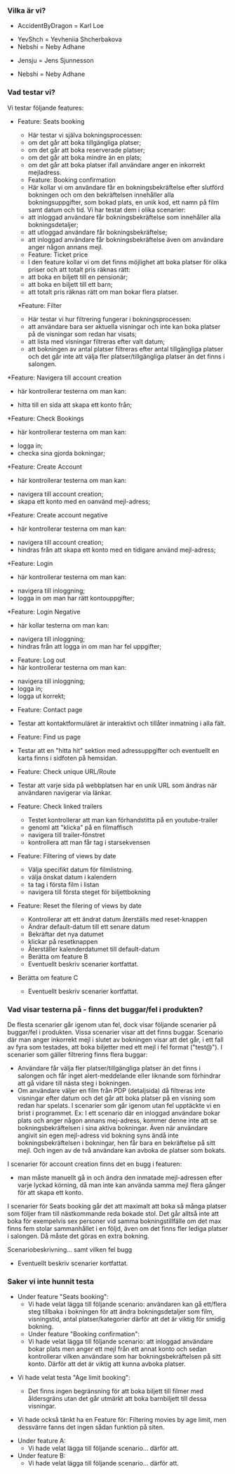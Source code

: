 ### Vilka är vi?
* AccidentByDragon = Karl Loe
- YevShch = Yevheniia Shcherbakova
- Nebshi = Neby Adhane
+ Jensju = Jens Sjunnesson

- Nebshi = Neby Adhane
### Vad testar vi?
Vi testar följande features:
* Feature: Seats booking
  *  Här testar vi själva bokningsprocessen:
  - om det går att boka tillgängliga platser;
  - om det går att boka reserverade platser;
  - om det går att boka mindre än en plats;
  - om det går att boka platser ifall användare anger en inkorrekt mejladress.

  * Feature: Booking confirmation
  * Här kollar vi om användare får en bokningsbekräftelse efter slutförd bokningen och om den bekräftelsen innehåller alla bokningsuppgifter, som bokad plats, en unik kod, ett namn på film samt datum och tid. Vi har testat dem i olika scenarier:
  - att inloggad användare får bokningsbekräftelse som innehåller alla bokningsdetaljer; 
  - att utloggad användare får bokningsbekräftelse; 
  - att inloggad användare får bokningsbekräftelse även om användare anger någon annans mejl.

  * Feature: Ticket price
  * I den feature kollar vi om det finns möjlighet att boka platser för olika priser och att totalt pris räknas rätt:
  - att boka en biljett till en pensionär;
  - att boka en biljett till ett barn;
  - att totalt pris räknas rätt om man bokar flera platser.

  *Feature: Filter
  * Här testar vi hur filtrering fungerar i bokningsprocessen:
  - att användare bara ser aktuella visningar och inte kan boka platser på de visningar som redan har visats;
  - att lista med visningar filtreras efter valt datum; 
  - att bokningen av antal platser filtreras efter antal tillgängliga platser och det går inte att välja fler platser/tillgängliga platser än det finns i salongen.

 *Feature: Navigera till account creation
 * här kontrollerar testerna om man kan:
  - hitta till en sida att skapa ett konto från;
   
 *Feature: Check Bookings
 * här kontrollerar testerna om man kan:
  - logga in;
  - checka sina gjorda bokningar;
   
  *Feature: Create Account
 * här kontrollerar testerna om man kan:
  - navigera till account creation;
  - skapa ett konto med en oanvänd mejl-adress;
   
*Feature: Create account negative
 * här kontrollerar testerna om man kan:
  - navigera till account creation;
  - hindras från att skapa ett konto med en tidigare använd mejl-adress;

*Feature: Login
 * här kontrollerar testerna om man kan:
  - navigera till inloggning;
  - logga in om man har rätt kontouppgifter;

*Feature: Login Negative
 * här kollar testerna om man kan:
  - navigera till inloggning;
  - hindras från att logga in om man har fel uppgifter;

* Feature: Log out
 * här kontrollerar testerna om man kan:
  - navigera till inloggning;
  - logga in;
  - logga ut korrekt;

 * Feature: Contact page
 - Testar att kontaktformuläret är interaktivt och tillåter inmatning i alla fält.

 * Feature: Find us page
  - Testar att en "hitta hit" sektion med adressuppgifter och eventuellt en karta finns i sidfoten på hemsidan. 

  * Feature: Check unique URL/Route
   - Testar att varje sida på webbplatsen har en unik URL som ändras när användaren navigerar via länkar.

* Feature: Check linked trailers
  * Testet kontrollerar att man kan förhandstitta på en youtube-trailer 
  - genoml att "klicka" på en filmaffisch
  - navigera till trailer-fönstret
  - kontrollera att man får tag i starsekvensen

* Feature: Filtering of views by date
  * Välja specifikt datum för filmlistning.
  - välja önskat datum i kalendern
  - ta tag i första film i listan
  - navigera till första steget för biljettbokning

* Feature: Reset the filering of views by date
  * Kontrollerar att ett ändrat datum återställs med reset-knappen
  - Ändrar default-datum till ett senare datum
  - Bekräftar det nya datumet
  - klickar på resetknappen
  - Återställer kalenderdatumet till default-datum

  * Berätta om feature B
  * Eventuellt beskriv scenarier kortfattat.
* Berätta om feature C
  * Eventuellt beskriv scenarier kortfattat.

 ### Vad visar testerna på - finns det buggar/fel i produkten? 
 De flesta scenarier går igenom utan fel, dock visar följande scenarier på buggar/fel i produkten.
 Vissa scenarier visar att det finns buggar.
 Scenario där man anger inkorrekt mejl i slutet av bokningen visar att det går, i ett fall av fyra som testades, att boka biljetter med ett mejl i fel format ("test@"). 
 I scenarier som gäller filtrering finns flera buggar: 
 - Användare får välja fler platser/tillgängliga platser än det finns i salongen och får inget alert-meddelande eller liknande som förhindrar att gå vidare till nästa steg i bokningen. 
 - Om användare väljer en film från PDP (detaljsida) då filtreras inte visningar efter datum och det går att boka platser på en visning som redan har spelats. 
 I scenarier som går igenom utan fel upptäckte vi en brist i programmet. Ex: I ett scenario där en inloggad användare bokar plats och anger någon annans mej-adress, kommer denne inte att se bokningsbekräftelsen i sina aktiva bokningar. Även när användare angivit sin egen mejl-adress vid bokning syns ändå inte bokningsbekräftelsen i bokningar, hen får bara en bekräftelse på sitt mejl. Och ingen av de två användare kan avboka de platser som bokats.

I scenarier för account creation finns det en bugg i featuren:
- man måste manuellt gå in och ändra den inmatade mejl-adressen efter varje lyckad körning, då man inte kan använda samma mejl flera gånger för att skapa ett konto.

I scenarier för Seats booking går det att maximalt att boka så många platser som följer fram till nästkommande reda bokade stol. Det går alltså inte att boka för exempelvis sex personer vid samma bokningstillfälle om det max finns fem stolar sammanhållet i en följd, även om det finns fler lediga platser i salongen. Då måste det göras en extra bokning.

Scenariobeskrivning... samt vilken fel bugg
* Eventuellt beskriv scenarier kortfattat.

### Saker vi inte hunnit testa
* Under feature "Seats booking":
  * Vi hade velat lägga till följande scenario: användaren kan gå ett/flera steg tillbaka i bokningen för att ändra bokningsdetaljer som film, visningstid, antal platser/kategorier därför att det är viktig för smidig bokning. 
  * Under feature "Booking confirmation":
  * Vi hade velat lägga till följande scenario: att inloggad användare bokar plats men anger ett mejl från ett annat konto och sedan kontrollerar vilken användare som har bokningsbekräftelsen på sitt konto. Därför att det är viktig att kunna avboka platser. 
+ Vi hade velat testa "Age limit booking": 
  + Det finns ingen begränsning för att boka biljett till filmer med åldersgräns utan det går utmärkt att boka barnbiljett till dessa visningar.

+ Vi hade också tänkt ha en Feature för: Filtering movies by age limit, men dessvärre fanns det ingen sådan funktion på siten.

 
  
* Under feature A:
  * Vi hade velat lägga till följande scenario... därför att.
* Under feature B:
  * Vi hade velat lägga till följande scenario... därför att.




